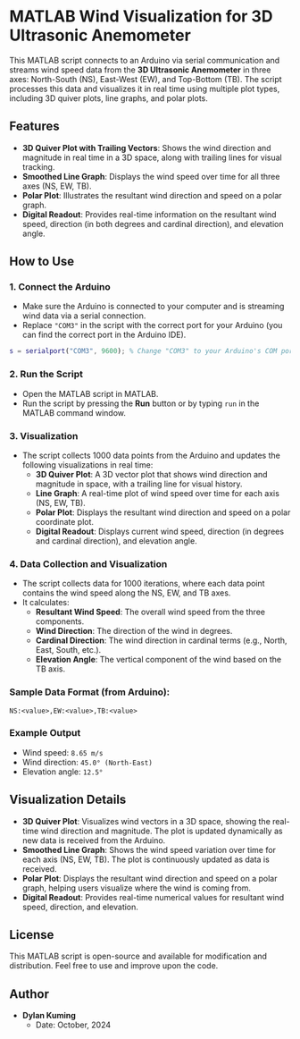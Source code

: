 # MATLAB Wind Visualization for 3D Ultrasonic Anemometer

This MATLAB script connects to an Arduino via serial communication and streams wind speed data from the **3D Ultrasonic Anemometer** in three axes: North-South (NS), East-West (EW), and Top-Bottom (TB). The script processes this data and visualizes it in real time using multiple plot types, including 3D quiver plots, line graphs, and polar plots.

## Features

- **3D Quiver Plot with Trailing Vectors**: Shows the wind direction and magnitude in real time in a 3D space, along with trailing lines for visual tracking.
- **Smoothed Line Graph**: Displays the wind speed over time for all three axes (NS, EW, TB).
- **Polar Plot**: Illustrates the resultant wind direction and speed on a polar graph.
- **Digital Readout**: Provides real-time information on the resultant wind speed, direction (in both degrees and cardinal direction), and elevation angle.
  
## How to Use

### 1. Connect the Arduino

- Make sure the Arduino is connected to your computer and is streaming wind data via a serial connection.
- Replace `"COM3"` in the script with the correct port for your Arduino (you can find the correct port in the Arduino IDE).

```matlab
s = serialport("COM3", 9600); % Change "COM3" to your Arduino's COM port
```

### 2. Run the Script

- Open the MATLAB script in MATLAB.
- Run the script by pressing the **Run** button or by typing `run` in the MATLAB command window.

### 3. Visualization

- The script collects 1000 data points from the Arduino and updates the following visualizations in real time:
  - **3D Quiver Plot**: A 3D vector plot that shows wind direction and magnitude in space, with a trailing line for visual history.
  - **Line Graph**: A real-time plot of wind speed over time for each axis (NS, EW, TB).
  - **Polar Plot**: Displays the resultant wind direction and speed on a polar coordinate plot.
  - **Digital Readout**: Displays current wind speed, direction (in degrees and cardinal direction), and elevation angle.

### 4. Data Collection and Visualization

- The script collects data for 1000 iterations, where each data point contains the wind speed along the NS, EW, and TB axes. 
- It calculates:
  - **Resultant Wind Speed**: The overall wind speed from the three components.
  - **Wind Direction**: The direction of the wind in degrees.
  - **Cardinal Direction**: The wind direction in cardinal terms (e.g., North, East, South, etc.).
  - **Elevation Angle**: The vertical component of the wind based on the TB axis.
  
### Sample Data Format (from Arduino):
```plaintext
NS:<value>,EW:<value>,TB:<value>
```

### Example Output
- Wind speed: `8.65 m/s`
- Wind direction: `45.0° (North-East)`
- Elevation angle: `12.5°`

## Visualization Details

- **3D Quiver Plot**: Visualizes wind vectors in a 3D space, showing the real-time wind direction and magnitude. The plot is updated dynamically as new data is received from the Arduino.
- **Smoothed Line Graph**: Shows the wind speed variation over time for each axis (NS, EW, TB). The plot is continuously updated as data is received.
- **Polar Plot**: Displays the resultant wind direction and speed on a polar graph, helping users visualize where the wind is coming from.
- **Digital Readout**: Provides real-time numerical values for resultant wind speed, direction, and elevation.

## License

This MATLAB script is open-source and available for modification and distribution. Feel free to use and improve upon the code.

## Author

- **Dylan Kuming**
  - Date: October, 2024
